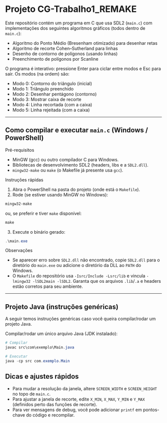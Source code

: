 # Projeto CG-Trabalho1_REMAKE

Este repositório contém um programa em C que usa SDL2 (`main.c`) com implementações dos seguintes algoritmos gráficos (todos dentro de `main.c`):

- Algoritmo do Ponto Médio (Bresenham otimizado) para desenhar retas
- Algoritmo de recorte Cohen–Sutherland para linhas
- Desenho de contorno de polígonos (usando linhas)
- Preenchimento de polígonos por Scanline

O programa é interativo: pressione Enter para ciclar entre modos e Esc para sair. Os modos (na ordem) são:

- Modo 0: Contorno do triângulo (inicial)
- Modo 1: Triângulo preenchido
- Modo 2: Desenhar pentágono (contorno)
- Modo 3: Mostrar caixa de recorte
- Modo 4: Linha recortada (com a caixa)
- Modo 5: Linha rejeitada (com a caixa)

---

## Como compilar e executar `main.c` (Windows / PowerShell)

Pré-requisitos
- MinGW (gcc) ou outro compilador C para Windows.
- Bibliotecas de desenvolvimento SDL2 (headers, libs e a `SDL2.dll`).
- `mingw32-make` ou `make` (o Makefile já presente usa `gcc`).

Instruções rápidas
1. Abra o PowerShell na pasta do projeto (onde está o `Makefile`).
2. Rode (se estiver usando MinGW no Windows):

```powershell
mingw32-make
```

ou, se preferir e tiver `make` disponível:

```powershell
make
```

3. Execute o binário gerado:

```powershell
.\main.exe
```

Observações
- Se aparecer erro sobre `SDL2.dll` não encontrado, copie `SDL2.dll` para o diretório do `main.exe` ou adicione o diretório da DLL ao `PATH` do Windows.
- O `Makefile` do repositório usa `-Isrc/Include -Lsrc/lib` e vincula `-lmingw32 -lSDL2main -lSDL2`. Garanta que os arquivos `.lib`/`.a` e headers estão corretos para seu ambiente.

---

## Projeto Java (instruções genéricas)

A seguir temos instruções genéricas caso você queira compilar/rodar um projeto Java.

Compilar/rodar um único arquivo Java (JDK instalado):

```powershell
# Compilar
javac src\com\exemplo\Main.java

# Executar
java -cp src com.exemplo.Main
```

## Dicas e ajustes rápidos

- Para mudar a resolução da janela, altere `SCREEN_WIDTH` e `SCREEN_HEIGHT` no topo de `main.c`.
- Para ajustar a janela de recorte, edite `X_MIN`, `X_MAX`, `Y_MIN` e `Y_MAX` (definidos perto das funções de recorte).
- Para ver mensagens de debug, você pode adicionar `printf` em pontos-chave do código e recompilar.
